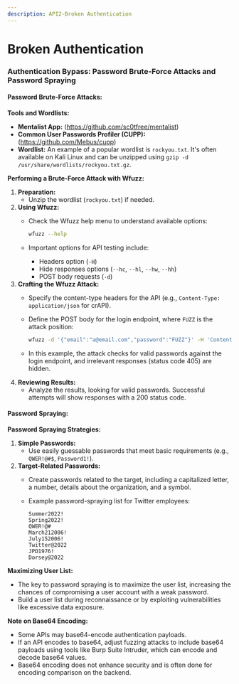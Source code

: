 ```yaml
---
description: API2-Broken Authentication
---
```


# Broken Authentication

### Authentication Bypass: Password Brute-Force Attacks and Password Spraying

#### Password Brute-Force Attacks:

**Tools and Wordlists:**

* **Mentalist App:** (https://github.com/sc0tfree/mentalist)
* **Common User Passwords Profiler (CUPP):** (https://github.com/Mebus/cupp)
* **Wordlist:** An example of a popular wordlist is `rockyou.txt`. It's often available on Kali Linux and can be unzipped using `gzip -d /usr/share/wordlists/rockyou.txt.gz`.

**Performing a Brute-Force Attack with Wfuzz:**

1. **Preparation:**
   * Unzip the wordlist (`rockyou.txt`) if needed.
2. **Using Wfuzz:**
   *   Check the Wfuzz help menu to understand available options:

       ```bash
       wfuzz --help
       ```
   * Important options for API testing include:
     * Headers option (`-H`)
     * Hide responses options (`--hc`, `--hl`, `--hw`, `--hh`)
     * POST body requests (`-d`)
3. **Crafting the Wfuzz Attack:**
   * Specify the content-type headers for the API (e.g., `Content-Type: application/json` for crAPI).
   *   Define the POST body for the login endpoint, where `FUZZ` is the attack position:

       ```bash
       wfuzz -d '{"email":"a@email.com","password":"FUZZ"}' -H 'Content-Type: application/json' -z file,/usr/share/wordlists/rockyou.txt -u http://127.0.0.1:8888/identity/api/auth/login --hc 405
       ```
   * In this example, the attack checks for valid passwords against the login endpoint, and irrelevant responses (status code 405) are hidden.
4. **Reviewing Results:**
   * Analyze the results, looking for valid passwords. Successful attempts will show responses with a 200 status code.

#### Password Spraying:

**Password Spraying Strategies:**

1. **Simple Passwords:**
   * Use easily guessable passwords that meet basic requirements (e.g., `QWER!@#$`, `Password1!`).
2. **Target-Related Passwords:**
   * Create passwords related to the target, including a capitalized letter, a number, details about the organization, and a symbol.
   *   Example password-spraying list for Twitter employees:

       ```
       Summer2022!
       Spring2022!
       QWER!@#
       March212006!
       July152006!
       Twitter@2022
       JPD1976!
       Dorsey@2022
       ```

**Maximizing User List:**

* The key to password spraying is to maximize the user list, increasing the chances of compromising a user account with a weak password.
* Build a user list during reconnaissance or by exploiting vulnerabilities like excessive data exposure.

**Note on Base64 Encoding:**

* Some APIs may base64-encode authentication payloads.
* If an API encodes to base64, adjust fuzzing attacks to include base64 payloads using tools like Burp Suite Intruder, which can encode and decode base64 values.
* Base64 encoding does not enhance security and is often done for encoding comparison on the backend.

